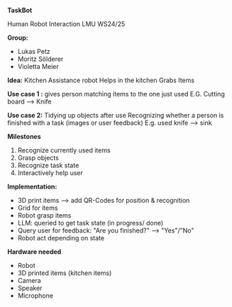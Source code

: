 **TaskBot**

Human Robot Interaction
LMU WS24/25

**Group:**
- Lukas Petz
- Moritz Sölderer
- Violetta Meier


**Idea:**
Kitchen Assistance robot
Helps in the kitchen
Grabs Items

**Use case 1 :**
gives person matching items to the one just used
E.G. Cutting board --> Knife

**Use case 2:**
Tidying up objects after use
Recognizing whether a person is finished with a task (images or user feedback)
E.g. used knife --> sink

**Milestones**
1. Recognize currently used items
2. Grasp objects
3. Recognize task state
4. Interactively help user 

**Implementation:**
- 3D print items --> add QR-Codes for position & recognition
- Grid for items
- Robot grasp items
- LLM: queried to get task state (in progress/ done)
- Query user for feedback: "Are you finished?" --> "Yes"/"No"
- Robot act depending on state

**Hardware needed**
- Robot
- 3D printed items (kitchen items)
- Camera
- Speaker
- Microphone